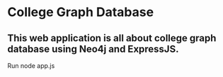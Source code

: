# **College Graph Database** <br />
## This web application is all about college graph database using Neo4j and ExpressJS. <br />
Run node app.js <br />
